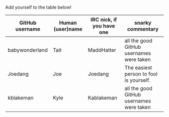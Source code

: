 Add yourself to the table below!

GitHub username | Human (user)name | IRC nick, if you have one | snarky commentary
----------------|------------------|---------------------------|-------
babywonderland | Tait | MaddHatter | all the good GitHub usernames were taken
Joedang | Joe | Joedang | The easiest person to fool is yourself.
kblakeman | Kyle | Kablakeman | all the good GitHub usernames were taken
